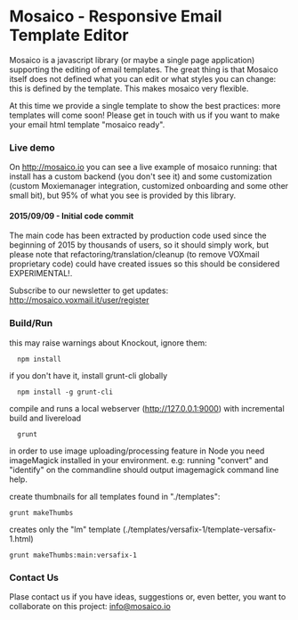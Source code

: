 # Mosaico - Responsive Email Template Editor

Mosaico is a javascript library (or maybe a single page application) supporting the editing of email templates.
The great thing is that Mosaico itself does not defined what you can edit or what styles you can change: this is defined by the template. This makes mosaico very flexible.

At this time we provide a single template to show the best practices: more templates will come soon! Please get in touch with us if you want to make your email html template "mosaico ready".

### Live demo
On http://mosaico.io you can see a live example of mosaico running: that install has a custom backend (you don't see it) and some customization (custom Moxiemanager integration, customized onboarding and some other small bit), but 95% of what you see is provided by this library.

#### 2015/09/09 - Initial code commit
The main code has been extracted by production code used since the beginning of 2015 by thousands of users, so it should simply work, but please note that refactoring/translation/cleanup (to remove VOXmail proprietary code) could have created issues so this should be considered EXPERIMENTAL!.

Subscribe to our newsletter to get updates: http://mosaico.voxmail.it/user/register

### Build/Run

this may raise warnings about Knockout, ignore them:
```
  npm install
```
if you don't have it, install grunt-cli globally
```
  npm install -g grunt-cli
```
compile and runs a local webserver (http://127.0.0.1:9000) with incremental build and livereload
```
  grunt
```
in order to use image uploading/processing feature in Node you need imageMagick installed in your environment.
e.g: running "convert" and "identify" on the commandline should output imagemagick command line help.

create thumbnails for all templates found in "./templates":
```
grunt makeThumbs
```
creates only the "lm" template (./templates/versafix-1/template-versafix-1.html)
```
grunt makeThumbs:main:versafix-1
```

### Contact Us

Plase contact us if you have ideas, suggestions or, even better, you want to collaborate on this project: info@mosaico.io
